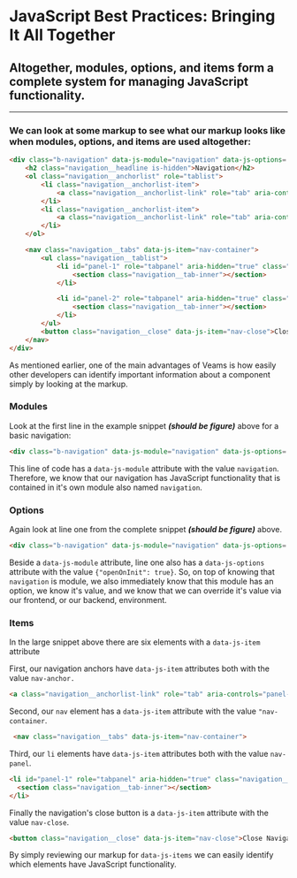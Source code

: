# JavaScript Best Practices: Bringing It All Together

## Altogether, modules, options, and items form a complete system for managing JavaScript functionality.
---

###  We can look at some markup to see what our markup looks like when modules, options, and items are used altogether:

```html
<div class="b-navigation" data-js-module="navigation" data-js-options='{"openOnInit": true}'>
    <h2 class="navigation__headline is-hidden">Navigation</h2>
    <ol class="navigation__anchorlist" role="tablist">
        <li class="navigation__anchorlist-item">
            <a class="navigation__anchorlist-link" role="tab" aria-controls="panel-1" data-js-item="nav-anchor" href="#panel-1">Capital Markets</a>
        </li>
        <li class="navigation__anchorlist-item">
            <a class="navigation__anchorlist-link" role="tab" aria-controls="panel-2" data-js-item="nav-anchor" href="#panel-2">Retail Banking</a>
        </li>
    </ol>

    <nav class="navigation__tabs" data-js-item="nav-container">
        <ul class="navigation__tablist">
            <li id="panel-1" role="tabpanel" aria-hidden="true" class="navigation__tab" data-js-item="nav-panel">
                <section class="navigation__tab-inner"></section>
            </li>

            <li id="panel-2" role="tabpanel" aria-hidden="true" class="navigation__tab" data-js-item="nav-panel">
                <section class="navigation__tab-inner"></section>
            </li>
        </ul>
        <button class="navigation__close" data-js-item="nav-close">Close Navigation</button>
    </nav>
</div>
```

As mentioned earlier, one of the main advantages of Veams is how easily other developers can identify important information about a component simply by looking at the markup.

### Modules 

Look at the first line in the example snippet ***(should be figure)*** above for a basic navigation:

```html
<div class="b-navigation" data-js-module="navigation" data-js-options='{"openOnInit": true}'>
```

This line of code has a ```data-js-module```  attribute with the value ```navigation```. Therefore, we know that our navigation has JavaScript functionality that is contained in it's own module also named ```navigation```. 

### Options

Again look at line one from the complete snippet ***(should be figure)*** above.

```html
<div class="b-navigation" data-js-module="navigation" data-js-options='{"openOnInit": true}'>
```

Beside a ```data-js-module``` attribute, line one also has a ```data-js-options``` attribute with the value ```{"openOnInit": true}```. So, on top of knowing that ```navigation``` is module, we also immediately know that this module has an option, we know it's value, and we know that we can override it's value via our frontend, or our backend, environment. 


### Items 

In the large snippet above there are six elements with a ```data-js-item``` attribute

First, our navigation anchors have ```data-js-item```  attributes both with the value ```nav-anchor.```

```html
<a class="navigation__anchorlist-link" role="tab" aria-controls="panel-1" data-js-item="nav-anchor" href="#panel-1">Capital Markets</a>
```

Second, our ```nav```  element has a  ```data-js-item``` attribute with the value ```"nav-container```.

```html
 <nav class="navigation__tabs" data-js-item="nav-container">
```

Third, our ```li```  elements have ```data-js-item``` attributes both with the value ```nav-panel```. 

```html
<li id="panel-1" role="tabpanel" aria-hidden="true" class="navigation__tab" data-js-item="nav-panel">
  <section class="navigation__tab-inner"></section>
</li>
```

Finally the navigation's close button is a ```data-js-item``` attribute with the value ```nav-close```.
            
```html
<button class="navigation__close" data-js-item="nav-close">Close Navigation</button>
```

By simply reviewing our markup for ```data-js-items``` we can easily identify which elements have JavaScript functionality. 
